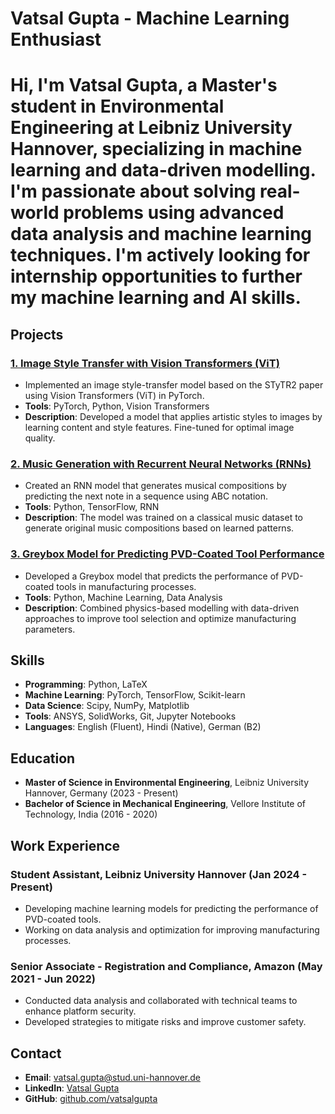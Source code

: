 # Vatsal Gupta - Machine Learning Enthusiast
# Hi, I'm **Vatsal Gupta**, a Master's student in Environmental Engineering at Leibniz University Hannover, specializing in machine learning and data-driven modelling. I'm passionate about solving real-world problems using advanced data analysis and machine learning techniques. I'm actively looking for internship opportunities to further my machine learning and AI skills.


## Projects

### [1. Image Style Transfer with Vision Transformers (ViT)](https://github.com/username/image-style-transfer)
- Implemented an image style-transfer model based on the STyTR2 paper using Vision Transformers (ViT) in PyTorch.
- **Tools**: PyTorch, Python, Vision Transformers
- **Description**: Developed a model that applies artistic styles to images by learning content and style features. Fine-tuned for optimal image quality.

### [2. Music Generation with Recurrent Neural Networks (RNNs)](https://github.com/username/music-generation)
- Created an RNN model that generates musical compositions by predicting the next note in a sequence using ABC notation.
- **Tools**: Python, TensorFlow, RNN
- **Description**: The model was trained on a classical music dataset to generate original music compositions based on learned patterns.

### [3. Greybox Model for Predicting PVD-Coated Tool Performance](https://github.com/username/greybox-pvd-tool)
- Developed a Greybox model that predicts the performance of PVD-coated tools in manufacturing processes.
- **Tools**: Python, Machine Learning, Data Analysis
- **Description**: Combined physics-based modelling with data-driven approaches to improve tool selection and optimize manufacturing parameters.

## Skills

- **Programming**: Python, LaTeX
- **Machine Learning**: PyTorch, TensorFlow, Scikit-learn
- **Data Science**: Scipy, NumPy, Matplotlib
- **Tools**: ANSYS, SolidWorks, Git, Jupyter Notebooks
- **Languages**: English (Fluent), Hindi (Native), German (B2)

## Education

- **Master of Science in Environmental Engineering**, Leibniz University Hannover, Germany (2023 - Present)
- **Bachelor of Science in Mechanical Engineering**, Vellore Institute of Technology, India (2016 - 2020)

## Work Experience

### Student Assistant, Leibniz University Hannover (Jan 2024 - Present)
- Developing machine learning models for predicting the performance of PVD-coated tools.
- Working on data analysis and optimization for improving manufacturing processes.

### Senior Associate - Registration and Compliance, Amazon (May 2021 - Jun 2022)
- Conducted data analysis and collaborated with technical teams to enhance platform security.
- Developed strategies to mitigate risks and improve customer safety.

## Contact

- **Email**: vatsal.gupta@stud.uni-hannover.de
- **LinkedIn**: [Vatsal Gupta](https://www.linkedin.com/in/vatsal-gupta13)
- **GitHub**: [github.com/vatsalgupta](https://github.com/vatsalgupta)


